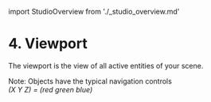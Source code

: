 import StudioOverview from './_studio_overview.md'

# 4. Viewport
The viewport is the view of all active entities of your scene.  

<StudioOverview />

Note: Objects have the typical navigation controls  
_(X Y Z) = (red green blue)_
